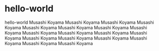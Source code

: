# hello-world
hello-world
Musashi Koyama Musashi Koyama Musashi Koyama Musashi Koyama Musashi Koyama Musashi Koyama Musashi Koyama Musashi Koyama Musashi Koyama Musashi Koyama Musashi Koyama Musashi Koyama Musashi Koyama Musashi Koyama Musashi Koyama Musashi Koyama Musashi Koyama Musashi Koyama
